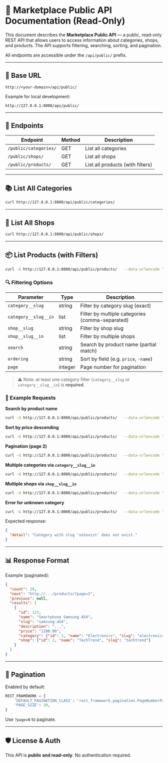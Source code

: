 # 📘 Marketplace Public API Documentation (Read-Only)

This document describes the **Marketplace Public API** — a public, read-only REST API that allows users to access information about categories, shops, and products. The API supports filtering, searching, sorting, and pagination.

All endpoints are accessible under the `/api/public/` prefix.

---

## 🏢 Base URL

```
http://<your-domain>/api/public/
```

Example for local development:

```
http://127.0.0.1:8000/api/public/
```

---

## 🔢 Endpoints

| Endpoint               | Method | Description                      |
|------------------------|--------|----------------------------------|
| `/public/categories/` | GET    | List all categories              |
| `/public/shops/`      | GET    | List all shops                   |
| `/public/products/`   | GET    | List all products (with filters) |

---

## 📚 List All Categories

```bash
curl http://127.0.0.1:8000/api/public/categories/
```

---

## 🏬 List All Shops

```bash
curl http://127.0.0.1:8000/api/public/shops/
```

---

## 📦 List Products (with Filters)

```bash
curl -G http://127.0.0.1:8000/api/public/products/   --data-urlencode "category__slug=electronics"
```

### 🔍 Filtering Options

| Parameter            | Type    | Description                                     |
|----------------------|---------|-------------------------------------------------|
| `category__slug`     | string  | Filter by category slug (exact)                 |
| `category__slug__in` | list    | Filter by multiple categories (comma-separated) |
| `shop__slug`         | string  | Filter by shop slug                             |
| `shop__slug__in`     | list    | Filter by multiple shops                        |
| `search`             | string  | Search by product name (partial match)          |
| `ordering`           | string  | Sort by field (e.g. `price`, `-name`)           |
| `page`               | integer | Page number for pagination                      |

> ⚠️ Note: at least one category filter (`category__slug` or `category__slug__in`) is **required**.

### 🔄 Example Requests

**Search by product name**

```bash
curl -G http://127.0.0.1:8000/api/public/products/   --data-urlencode "category__slug=electronics"   --data-urlencode "search=Samsung"
```

**Sort by price descending**

```bash
curl -G http://127.0.0.1:8000/api/public/products/   --data-urlencode "category__slug=electronics"   --data-urlencode "ordering=-price"
```

**Pagination (page 2)**

```bash
curl -G http://127.0.0.1:8000/api/public/products/   --data-urlencode "category__slug=electronics"   --data-urlencode "page=2"
```

**Multiple categories via `category__slug__in`**

```bash
curl -G http://127.0.0.1:8000/api/public/products/   --data-urlencode "category__slug__in=electronics,books"
```

**Multiple shops via `shop__slug__in`**

```bash
curl -G http://127.0.0.1:8000/api/public/products/   --data-urlencode "category__slug=electronics"   --data-urlencode "shop__slug__in=techtrend,minsk-market"
```

**Error for unknown category**

```bash
curl -G http://127.0.0.1:8000/api/public/products/   --data-urlencode "category__slug=notexist"
```

Expected response:

```json
{
  "detail": "Category with slug 'notexist' does not exist."
}
```

---

## 📊 Response Format

Example (paginated):

```json
{
  "count": 28,
  "next": "http://.../products/?page=2",
  "previous": null,
  "results": [
    {
      "id": 123,
      "name": "Smartphone Samsung A54",
      "slug": "samsung-a54",
      "description": "...",
      "price": "1200.00",
      "category": {"id": 1, "name": "Electronics", "slug": "electronics"},
      "shop": {"id": 2, "name": "TechTrend", "slug": "techtrend"}
    }
  ]
}
```

---

## 🚀 Pagination

Enabled by default:

```python
REST_FRAMEWORK = {
    'DEFAULT_PAGINATION_CLASS': 'rest_framework.pagination.PageNumberPagination',
    'PAGE_SIZE': 20,
}
```

Use `?page=N` to paginate.

---

## 🛡 License & Auth

This API is **public and read-only**. No authentication required.
